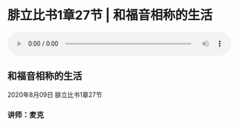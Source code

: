 # 腓立比书1章27节 | 和福音相称的生活

<audio style="width: 100%;" preload="false" controls controlslist="nodownload"><source src="http://file.simai.life/audio/mp3/2020/200809_002.mp3" type="audio/mpeg">Your browser does not support the audio element.</audio>

## 和福音相称的生活
2020年8月09日 
腓立比书1章27节
### 讲师：麦克



